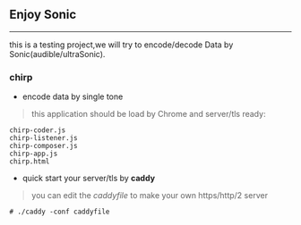 ## Enjoy Sonic
----
this is a testing project,we will try to encode/decode Data by Sonic(audible/ultraSonic).


### chirp
* encode data by single tone
> this application should be load by Chrome and server/tls ready:
```
chirp-coder.js
chirp-listener.js
chirp-composer.js
chirp-app.js
chirp.html
```
* quick start your server/tls by **caddy**
> you can edit the *caddyfile* to make your own https/http/2 server
```shell
# ./caddy -conf caddyfile
```
